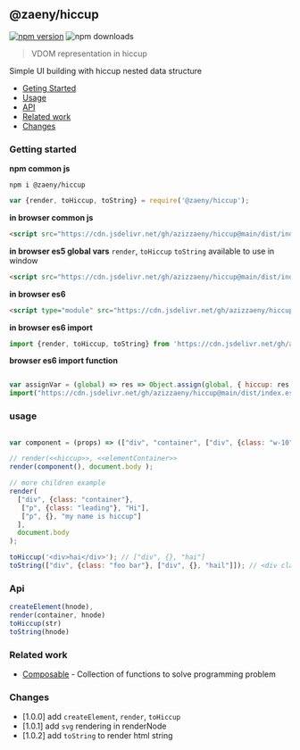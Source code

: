 ## @zaeny/hiccup

[![npm version](https://img.shields.io/npm/v/@zaeny/hiccup.svg)](https://www.npmjs.com/package/@zaeny/hiccup)
![npm downloads](https://img.shields.io/npm/dm/@zaeny/hiccup.svg)  


> VDOM representation in hiccup

Simple UI building with hiccup nested data structure     


- [Geting Started](#getting-started)
- [Usage](#usage)
- [API](#api)
- [Related work](#related-work)
- [Changes](#change)

### Getting started 

**npm common js**

```shell 
npm i @zaeny/hiccup
```
```js
var {render, toHiccup, toString} = require('@zaeny/hiccup');
```

**in browser common js**
```html
<script src="https://cdn.jsdelivr.net/gh/azizzaeny/hiccup@main/dist/index.js"></script>
```
**in browser es5 global vars**   `render`, `toHiccup` `toString` available to use in window

```html
<script src="https://cdn.jsdelivr.net/gh/azizzaeny/hiccup@main/dist/index.def.js"></script>
```

**in browser es6**
```html
<script type="module" src="https://cdn.jsdelivr.net/gh/azizzaeny/hiccup@main/dist/index.es6.js"></script>
```
**in browser es6 import**
```js
import {render, toHiccup, toString} from 'https://cdn.jsdelivr.net/gh/azizzaeny/hiccup@main/dist/index.es6.js';
```
**browser es6 import function**

```js

var assignVar = (global) => res => Object.assign(global, { hiccup: res.default });
import("https://cdn.jsdelivr.net/gh/azizzaeny/hiccup@main/dist/index.es6.js").then(assignVar(window));
```

### usage

```js

var component = (props) => (["div", "container", ["div", {class: "w-10"}, "look iam hiccup"]]);

// render(<<hiccup>>, <<elementContainer>>
render(component(), document.body );

// more children example
render(
  ["div", {class: "container"},
   ["p", {class: "leading"}, "Hi"],
   ["p", {}, "my name is hiccup"]
  ],
  document.body
);

toHiccup('<div>hai</div>'); // ["div", {}, "hai"]
toString(["div", {class: "foo bar"}, ["div", {}, "hail"]]); // <div class="foo bar"><div>hail</div></div>

```

### Api
```js
createElement(hnode),
render(container, hnode)
toHiccup(str)
toString(hnode) 
```

### Related work
- [Composable](https://github.com/azizzaeny/composable/tree/main) - Collection of functions to solve programming problem

### Changes
- [1.0.0] add `createElement`, `render`, `toHiccup`
- [1.0.1] add `svg` rendering in renderNode
- [1.0.2] add `toString` to render html string

